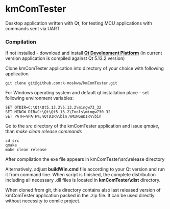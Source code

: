 # kmComTester
Desktop application written with Qt, for testing MCU applications with commands sent via UART

### Compilation

If not installed - download and install **[Qt Development Platform](https://download.qt.io/archive/qt/5.13/5.13.2/qt-opensource-windows-x86-5.13.2.exe)** 
(in current version application is compiled against Qt 5.13.2 version)

Clone kmComTester application into directory of your choice with following application

```
git clone git@github.com:k-moskwa/kmComTester.git
```

For Windows operating system and default qt installation place - set following environment variables:

```
SET QTDIR=C:\Qt\Qt5.13.2\5.13.2\mingw73_32
SET MINGW_DIR=C:\Qt\Qt5.13.2\Tools\mingw730_32
SET PATH=%PATH%;%QTDIR%\bin;%MINGWDIR%\bin
```

Go to the *src* directory of the kmComTester application and issue *qmake*, than *make clean release commands*

```
cd src
qmake
make clean release
```

After compilation the exe file appears in kmComTester\src\release directory

Alternatively, adjust **buildWin.cmd** file according to your Qt version and run it from command line. When script is finished, the complete distribution including all necessary .dll files is located in **kmComTester\dist** directory.

When cloned from git, this directory contains also last released version of kmComTester application packed in the .zip file. It can be used directly without necessity to comile project.

[Qt]: https://download.qt.io/archive/qt/5.13/5.13.2/qt-opensource-windows-x86-5.13.2.exe	"Qt Development Platform"






